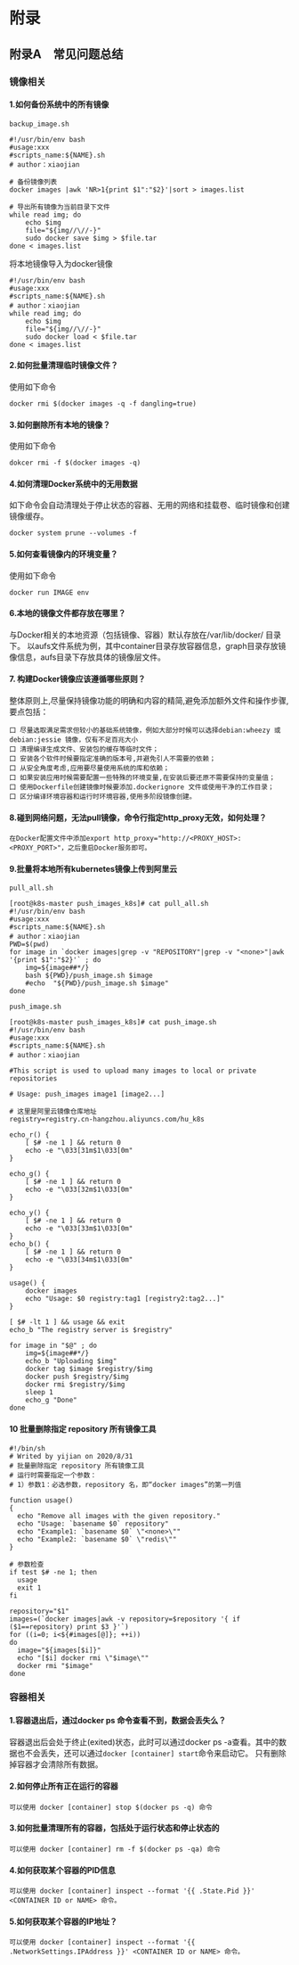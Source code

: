 # 附录

## 附录A　常见问题总结

### 镜像相关
#### 1.如何备份系统中的所有镜像
`backup_image.sh`
``` 
#!/usr/bin/env bash
#usage:xxx
#scripts_name:${NAME}.sh
# author：xiaojian

# 备份镜像列表
docker images |awk 'NR>1{print $1":"$2}'|sort > images.list

# 导出所有镜像为当前目录下文件
while read img; do
    echo $img
    file="${img//\//-}"
    sudo docker save $img > $file.tar
done < images.list
```

将本地镜像导入为docker镜像
``` 
#!/usr/bin/env bash
#usage:xxx
#scripts_name:${NAME}.sh
# author：xiaojian
while read img; do
    echo $img
    file="${img//\//-}"
    sudo docker load < $file.tar
done < images.list
```

#### 2.如何批量清理临时镜像文件？
使用如下命令
``` 
docker rmi $(docker images -q -f dangling=true) 
```

#### 3.如何删除所有本地的镜像？
使用如下命令
``` 
dokcer rmi -f $(docker images -q)
```

#### 4.如何清理Docker系统中的无用数据
如下命令会自动清理处于停止状态的容器、无用的网络和挂载卷、临时镜像和创建镜像缓存。
``` 
docker system prune --volumes -f
```
#### 5.如何查看镜像内的环境变量？
使用如下命令
``` 
docker run IMAGE env
```
#### 6.本地的镜像文件都存放在哪里？
与Docker相关的本地资源（包括镜像、容器）默认存放在/var/lib/docker/ 目录下。
以aufs文件系统为例，其中container目录存放容器信息，graph目录存放镜像信息，aufs目录下存放具体的镜像层文件。



#### 7. 构建Docker镜像应该遵循哪些原则？
整体原则上,尽量保持镜像功能的明确和内容的精简,避免添加额外文件和操作步骤,要点包括：
```
囗 尽量选取满足需求但较小的基础系统镜像，例如大部分时候可以选择debian:wheezy 或debian:jessie 镜像，仅有不足百兆大小
囗 清理编译生成文件、安装包的缓存等临时文件；
囗 安装各个软件时候要指定准确的版本号,并避免引人不需要的依赖；
囗 从安全角度考虑,应用要尽量使用系统的库和依赖；
囗 如果安装应用时候需要配置一些特殊的环境变量,在安装后要还原不需要保持的变量值；
囗 使用Dockerfile创建镜像时候要添加.dockerignore 文件或使用干净的工作目录；
囗 区分编译环境容器和运行时环境容器,使用多阶段镜像创建。
```

#### 8.碰到网络问题，无法pull镜像，命令行指定http_proxy无效，如何处理？
```
在Docker配置文件中添加export http_proxy="http://<PROXY_HOST>:<PROXY_PORT>"，之后重启Docker服务即可。
```



#### 9.批量将本地所有kubernetes镜像上传到阿里云

`pull_all.sh`

```
[root@k8s-master push_images_k8s]# cat pull_all.sh
#!/usr/bin/env bash
#usage:xxx
#scripts_name:${NAME}.sh
# author：xiaojian
PWD=$(pwd)
for image in `docker images|grep -v "REPOSITORY"|grep -v "<none>"|awk '{print $1":"$2}'` ; do
    img=${image##*/}
    bash ${PWD}/push_image.sh $image
    #echo  "${PWD}/push_image.sh $image"
done
```

`push_image.sh`

```
[root@k8s-master push_images_k8s]# cat push_image.sh
#!/usr/bin/env bash
#usage:xxx
#scripts_name:${NAME}.sh
# author：xiaojian

#This script is used to upload many images to local or private repositories

# Usage: push_images image1 [image2...]

# 这里是阿里云镜像仓库地址
registry=registry.cn-hangzhou.aliyuncs.com/hu_k8s

echo_r() {
    [ $# -ne 1 ] && return 0
    echo -e "\033[31m$1\033[0m"
}

echo_g() {
    [ $# -ne 1 ] && return 0
    echo -e "\033[32m$1\033[0m"
}

echo_y() {
    [ $# -ne 1 ] && return 0
    echo -e "\033[33m$1\033[0m"
}
echo_b() {
    [ $# -ne 1 ] && return 0
    echo -e "\033[34m$1\033[0m"
}

usage() {
    docker images
    echo "Usage: $0 registry:tag1 [registry2:tag2...]"
}

[ $# -lt 1 ] && usage && exit
echo_b "The registry server is $registry"

for image in "$@" ; do
    img=${image##*/}
    echo_b "Uploading $img"
    docker tag $image $registry/$img
    docker push $registry/$img
    docker rmi $registry/$img
    sleep 1
    echo_g "Done"
done
```



#### 10 批量删除指定 repository 所有镜像工具

```shell
#!/bin/sh
# Writed by yijian on 2020/8/31
# 批量删除指定 repository 所有镜像工具
# 运行时需要指定一个参数：
# 1）参数1：必选参数，repository 名，即“docker images”的第一列值

function usage()
{
  echo "Remove all images with the given repository."
  echo "Usage: `basename $0` repository"
  echo "Example1: `basename $0` \"<none>\""
  echo "Example2: `basename $0` \"redis\""
}

# 参数检查
if test $# -ne 1; then
  usage
  exit 1
fi

repository="$1"
images=(`docker images|awk -v repository=$repository '{ if ($1==repository) print $3 }'`)
for ((i=0; i<${#images[@]}; ++i))
do
  image="${images[$i]}"
  echo "[$i] docker rmi \"$image\""
  docker rmi "$image"
done
```



### 容器相关

#### 1.容器退出后，通过docker ps 命令查看不到，数据会丢失么？
容器退出后会处于终止(exited)状态，此时可以通过docker ps -a查看。其中的数据也不会丢失，还可以通过`docker [container] start`命令来启动它。
只有删除掉容器才会清除所有数据。


#### 2.如何停止所有正在运行的容器
```
可以使用 docker [container] stop $(docker ps -q) 命令
```

#### 3.如何批量清理所有的容器，包括处于运行状态和停止状态的
``` 
可以使用 docker [container] rm -f $(docker ps -qa) 命令
```

#### 4.如何获取某个容器的PID信息
``` 
可以使用 docker [container] inspect --format '{{ .State.Pid }}' <CONTAINER ID or NAME> 命令。

```

#### 5.如何获取某个容器的IP地址？
```
可以使用 docker [container] inspect --format '{{ .NetworkSettings.IPAddress }}' <CONTAINER ID or NAME> 命令。

```

